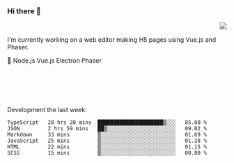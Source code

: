 ### Hi there 👋

<img align="right" src="https://github-readme-stats.vercel.app/api?username=jasonpanggo"/>

<br>
<p align="left">
I'm currently working on a web editor making H5 pages using Vue.js and Phaser.
</p>
<p align="left">
📖 Node.js Vue.js Electron Phaser
</p>
<br>
<br>
<br>
<br>

Development the last week:
<!--START_SECTION:waka-->

```text
TypeScript   28 hrs 20 mins  █████████████████████▒░░░   85.60 %
JSON         2 hrs 59 mins   ██▒░░░░░░░░░░░░░░░░░░░░░░   09.02 %
Markdown     33 mins         ▒░░░░░░░░░░░░░░░░░░░░░░░░   01.69 %
JavaScript   25 mins         ▒░░░░░░░░░░░░░░░░░░░░░░░░   01.28 %
HTML         22 mins         ▒░░░░░░░░░░░░░░░░░░░░░░░░   01.15 %
SCSS         15 mins         ▒░░░░░░░░░░░░░░░░░░░░░░░░   00.80 %
```

<!--END_SECTION:waka-->

<!--
**JASONPANGGO/jasonpanggo** is a ✨ _special_ ✨ repository because its `README.md` (this file) appears on your GitHub profile.

Here are some ideas to get you started:

- 🔭 I’m currently working on ...
- 🌱 I’m currently learning ...
- 👯 I’m looking to collaborate on ...
- 🤔 I’m looking for help with ...
- 💬 Ask me about ...
- 📫 How to reach me: ...
- 😄 Pronouns: ...
- ⚡ Fun fact: ...
-->

